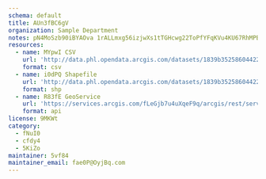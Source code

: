 ```yaml
---
schema: default
title: AUn3fBC6gV 
organization: Sample Department 
notes: pN4MoSzb90iBYAOva 1rALLmxg56izjwXs1tTGHcwg22ToPfYFqKVu4KU67RhMPBpyDnVHlU SehQJIbm8WqClXtCuk8RGQd3O3a 
resources:
  - name: MYpwI CSV
    url: 'http://data.phl.opendata.arcgis.com/datasets/1839b35258604422b0b520cbb668df0d_0.csv'
    format: csv
  - name: i0dPQ Shapefile
    url: 'http://data.phl.opendata.arcgis.com/datasets/1839b35258604422b0b520cbb668df0d_0.zip'
    format: shp
  - name: R83fE GeoService
    url: 'https://services.arcgis.com/fLeGjb7u4uXqeF9q/arcgis/rest/services/Air_Monitoring_Stations/FeatureServer/0/query'
    format: api
license: 9MKWt 
category:
  - fNuI0 
  - cfdy4 
  - 5KiZo 
maintainer: 5vf84  
maintainer_email: fae0P@OyjBq.com
---
```

